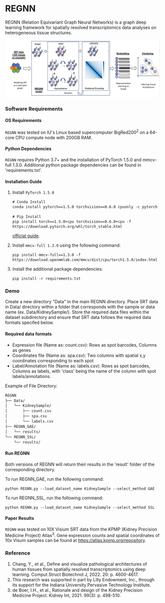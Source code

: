 # REGNN
REGNN (Relation Equivariant Graph Neural Networks) is a graph deep learning framework for spatially resolved transcriptomics data analyses on heterogeneous tissue structures. 

![Schema](REGNNSchema.png)

### Software Requirements

#### OS Requirements
``` REGNN ``` was tested on IU's Linux based supercomputer BigRed200<sup>2</sup> on a 64-core CPU compute node with 200GB RAM.

#### Python Dependencies
``` REGNN ``` requires Python 3.7+ and the installation of PyTorch 1.5.0 and mmcv-full 1.3.0. Additional python package dependencies can be found in 'requirements.txt'.

#### Installation Guide
1. Install ```PyTorch 1.5.0``` 
    ```
    # Conda Install
    conda install pytorch==1.5.0 torchvision==0.6.0 cpuonly -c pytorch

    # Pip Install
    pip install torch==1.5.0+cpu torchvision==0.6.0+cpu -f https://download.pytorch.org/whl/torch_stable.html
    ```
    [official guide](https://pytorch.org/get-started/previous-versions/#linux-and-windows-9).
    
2. Install ```mmcv-full 1.3.0``` using the following command:
    ```
    pip install mmcv-full==1.3.0 -f https://download.openmmlab.com/mmcv/dist/cpu/torch1.5.0/index.html
    ```
3. Install the additional package dependencies:
    ```
    pip install -r requirements.txt
    ```

### Demo

Create a new directory "Data" in the main REGNN directory. Place SRT data in Data/ directory within a folder that corresponds with the sample or data name (ex. Data/KidneySample/). Store the required data files within the dataset subdirectory and ensure that SRT data follows the required data formats specifed below.

#### Required data formats
* Expression file (Name as: count.csv): Rows as spot barcodes, Columns as genes
* Coordinates file (Name as: spa.csv): Two columns with spatial x,y coordinates corresponding to each spot
* Label/Annotation file (Name as: labels.csv): Rows as spot barcodes, Columns as labels, with 'class' being the name of the column with spot labels/annotations.

Example of File Directory:
```md
REGNN
├── Data/
│   └── KidneySample/
│       ├── count.csv
│       ├── spa.csv
│       └── labels.csv
├── REGNN_GAE/
│   └── results/
└── REGNN_SSL/
    └── results/
```

#### Run REGNN
Both versions of REGNN will return their results in the 'result' folder of the corresponding directory. 

To run REGNN_GAE, run the following command:
```
python REGNN.py --load_dataset_name KidneySample --select_method GAE
```

To run REGNN_SSL, run the following command:
```
python REGNN.py --load_dataset_name KidneySample --select_method SSL
```

#### Paper Results
``` REGNN ``` was tested on 10X Visium SRT data from the KPMP (Kidney Precision Medicine Project) Atlas<sup>3</sup>. Gene expression counts and spatial coordinates of 10x Visum samples can be found at https://atlas.kpmp.org/repository.

### Reference
1. Chang, Y., et al., Define and visualize pathological architectures of human tissues from spatially resolved transcriptomics using deep learning. Comput Struct Biotechnol J, 2022. 20: p. 4600-4617.
2. This research was supported in part by Lilly Endowment, Inc., through its support for the Indiana University Pervasive Technology Institute.
3. de Boer, I.H., et al., Rationale and design of the Kidney Precision Medicine Project. Kidney Int, 2021. 99(3): p. 498-510.